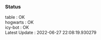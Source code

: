 ### Status


table : OK  
hogwarts : OK  
icy-bot : OK  
Latest Update : 2022-06-27 22:08:19.930279
